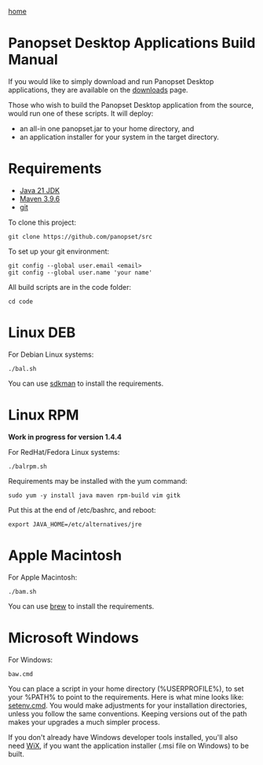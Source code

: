 [home](../README.md)

# Panopset Desktop Applications Build Manual

If you would like to simply download and run Panopset Desktop applications, they are available on the [downloads](https://panopset.com/downloads.html) page.

Those who wish to build the Panopset Desktop application from the source, would run one of these scripts.
It will deploy:

* an all-in one panopset.jar to your home directory, and
* an application installer for your system in the target directory.

# Requirements

* [Java 21 JDK](https://adoptium.net/)
* [Maven 3.9.6](https://maven.apache.org/download.cgi)
* [git](https://git-scm.com/)


To clone this project:


    git clone https://github.com/panopset/src


To set up your git environment:


    git config --global user.email <email>
    git config --global user.name 'your name'

All build scripts are in the code folder:
    

    cd code


# Linux DEB

For Debian Linux systems:


    ./bal.sh


You can use [sdkman](https://sdkman.io/) to install the requirements.

# Linux RPM

__Work in progress for version 1.4.4__

For RedHat/Fedora Linux systems:

    ./balrpm.sh

Requirements may be installed with the yum command:

    sudo yum -y install java maven rpm-build vim gitk

Put this at the end of /etc/bashrc, and reboot:

    export JAVA_HOME=/etc/alternatives/jre


# Apple Macintosh

For Apple Macintosh:


    ./bam.sh


You can use [brew](https://brew.sh/) to install the requirements.


# Microsoft Windows

For Windows:

    baw.cmd

You can place a script in your home directory (%USERPROFILE%), to set your %PATH% to point
to the requirements. Here is what mine looks like:  [setenv.cmd](platforms/win/setenv.cmd). You would make adjustments
for your installation directories, unless you follow the same conventions. Keeping versions out of the path
makes your upgrades a much simpler process.


If you don't already have Windows developer tools installed, you'll also need [WiX](https://en.wikipedia.org/wiki/WiX), if you want the application installer (.msi file on Windows) to be built.



